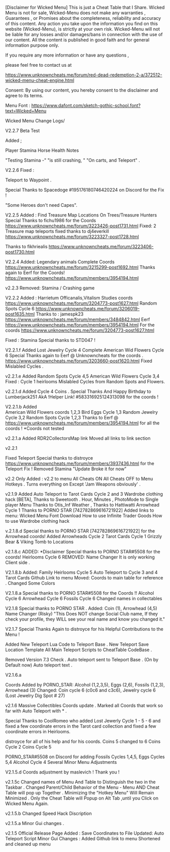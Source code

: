 [Disclaimer for Wicked Menu]
This is just a Cheat Table that I Share.
Wicked Menu is not for sale,
Wicked-Menu does not make any warranties , Guarantees , or Promises about the completeness, reliability and accuracy of this content.
Any action you take upon the information you find on this website (Wicked-Menu), is strictly at your own risk.
Wicked-Menu will not be liable for any losses and/or damages/bans in connection with the use of our content.
All the content is published in good faith and for general information purpose only.

If you require any more information or have any questions ,

please feel free to contact us at

https://www.unknowncheats.me/forum/red-dead-redemption-2-a/372512-wicked-menu-cheat-engine.html

 
Consent:
By using our content, you hereby consent to the disclaimer and agree to its terms.



Menu Font :
https://www.dafont.com/sketch-gothic-school.font?text=Wicked+Menu




Wicked Menu 
Change Logs/



V2.2.7 Beta Test

Added ;

Player Stamina 
Horse Health 
Notes 

"Testing Stamina -"
"is still crashing, "
"On carts, and Teleport" .




V2.2.6 
Fixed : 

Teleport to Waypoint .

Special Thanks to Spacedoge #195176180746420224 on Discord for the Fix !

"Some Heroes don't need Capes".




V2.2.5 
Added : 
Find Treasure Map Locations On Trees/Treasure Hunters
Special Thanks to fichu1986 for the Coords https://www.unknowncheats.me/forum/3223426-post1731.html
Fixed:
2 Treasure map teleports fixed
thanks to dj4everkill https://www.unknowncheats.me/forum/3223327-post1728.html

Thanks to  fikhriealis https://www.unknowncheats.me/forum/3223406-post1730.html




V2.2.4
Added: 
Legendary animals Complete Coords https://www.unknowncheats.me/forum/3215299-post1692.html
Thanks again to Eerf for the Coords! https://www.unknowncheats.me/forum/members/3954194.html





v2.2.3
Removed:
Stamina / Crashing game



V2.2.2
Added :
Harrietum Officanalis,Vitalism Studies coords https://www.unknowncheats.me/forum/3204773-post1627.html
Random Spots Cycle 6 https://www.unknowncheats.me/forum/3206019-post1635.html
Thanks to :
jamespk23 https://www.unknowncheats.me/forum/members/3484842.html
Eerf https://www.unknowncheats.me/forum/members/3954194.html
For the coords https://www.unknowncheats.me/forum/3204773-post1627.html

Fixed : 
Stamina 
Special thanks to STD047 !




V2.2.1.f
Added
Lost Jewelry Cycle 4 Complete
American Wid Flowers Cycle 6
Special Thanks again to Eerf @ Unknowncheats for the coords . 
https://www.unknowncheats.me/forum/3203660-post1620.html
Fixed
Mislabled Cycles .


v2.2.1.e
Added 
Random Spots Cycle  4,5
American Wild Flowers Cycle 3,4
Fixed :
Cycle 1 heirlooms
Mislabled Cycles from Random Spots and Flowers.

 


v2.2.1.d
Added Cycle 4 Coins . 
Special Thanks And Happy Birthday to Lumberjack251 AkA !Helper Link! #583316925124313098 
for the coords !


V2.2.1.b
Added  
American Wild Flowers coords 1,2,3
Bird Eggs Cycle 1,3
Random Jewelry Cycle 3,2
Random Spots Cycle 1,2,3
Thanks to Eerf @ https://www.unknowncheats.me/forum/members/3954194.html
for all the coords !
*Coords not tested

v2.2.1.a 
Added RDR2CollectorsMap link
Moved all links to link section
 
v2.2.1 

Fixed Teleport 
Special thanks to distroyce https://www.unknowncheats.me/forum/members/3937436.html
for the Teleport Fix !
Removed Stamina "Update Broke it for now"




v2.2
Only Added :
v2.2 to menu 
All Cheats ON 
All Cheats OFF to Menu Hotkeys .
Turns everything on Except 'Jam Weapons obviously' .







v2.1.9
Added 
Auto Teleport to Tarot Cards Cycle 2 and 3
Wardrobe clothing hack [BETA], Thanks to Sweetooth .
Hour, Minutes , PhotoMode to Single player Menu Thanks to Otis_Inf
Weather , Thanks to Hattiwatti
Arrowhead Cycle 1 Thanks to PORNO STAR [742782869616721922]
Added links to menu:
Wicked Menu Font Download 
How to use Infinite Trader Goods
How to use Wardrobe clothing hack







v.2.1.8.d
Special thanks to PORNO STAR [742782869616721922] for the Arrowhead coords!
Added
Arrowheads Cycle 2
Tarot Cards Cycle 1
Grizzly Bear & Viking Tomb to Locations










v2.1.8.c
ADDED:
*Disclaimer
Special thanks to PORNO STAR#5508 for the coords!
Heirlooms Cycle 6
REMOVED:
Name Changer 
It is only working Client side .




V2.1.8.b
Added: 
Family Heirlooms Cycle 5
Auto Teleport to Cycle 3 and 4 Tarot Cards 
Github Link to menu
Moved:
Coords to main table for reference .
Changed Some Colors 





V2.1.8.a
Special thanks to PORNO STAR#5508 for the Coords !!
Alcohol Cycle 6
Arrowhead Cycle 6
Fossils Cycle 6
Changed names in collectables 




V2.1.8
Special thanks to PORNO STAR .
Added: 
Coin (1), Arrowhead (4,5)
Name Changer (Risky) 
"This Does NOT change Social Club name, If they check your profile,
 they WILL see your real name and know you changed it."


V2.1.7
Special Thanks Again to distroyce for his Helpful Contributions to the Menu !

Added 
New Teleport Lua Code to Teleport Base .
New Teleport Save Location Template 
All Main Teleport Scripts to CheatTable CodeBase .

Removed
Version 7.3 Check .
Auto teleport sent to Teleport Base . (On by Default now)
Auto teleport text .


V2.1.6.a

Coords Added by PORNO_STAR: 
Alcohol (1,2,3,5), Eggs (2,6), Fossils (1,2,3), Arrowhead (3)
Changed: Coin cycle 6 (c0c6 and c3c6), Jewelry cycle 6 (Lost Jewelry Dig Spot # 27)

v2.1.6 
Massive Collectibles Coords update .
Marked all Coords that work so far with Auto Teleport with * .

Special Thanks to  CoolRomeo who added Lost Jewerly Cycle 1 - 5 - 6 and fixed a few coordinate errors in the Tarot card collection and fixed a few coordinate errors in Heirlooms.

distroyce for all of his help and for his coords.
Coins 5 changed to 6 
Coins Cycle 2
Coins Cycle 5

PORNO_STAR#5508 on Discord for adding 
Fossils Cycles 1,4,5,
Eggs Cycles 5,4
Alcohol Cycle 4
Several Minor Menu Adjustments 


V2.1.5.d
Coords adjustment by maslevich ! Thank you !

v2.1.5c
Changed names of Menu And Table to Distinguish the two in the Taskbar .
Changed Parent/Child Behavior of the Menu -
Menu AND Cheat Table will pop up Together .
Minimizing the "Hotkey Menu" Will Remain Minimized .
Only the Cheat Table will Popup on Alt Tab ,until you Click on Wicked Menu Again.


v2.1.5.b 
Changed Speed Hack Discription 

v2.1.5.a
Minor Gui changes .


v2.1.5
Official Release Page
Added :
Save Coordinates to File
Updated:
Auto Teleport Script 
Minor Gui Changes :
Added Github link to menu 
Shortened and cleaned up menu
